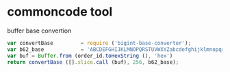 # commoncode tool

buffer base convertion

```js
var convertBase         = require ('bigint-base-converter');
var b62_base            = 'ABCDEFGHIJKLMNOPQRSTUVWXYZabcdefghijklmnopqrstuvwxyz0123456789';
var buf = Buffer.from (order_id.toHexString (), 'hex')
return convertBase ([].slice.call (buf), 256, b62_base);
```
